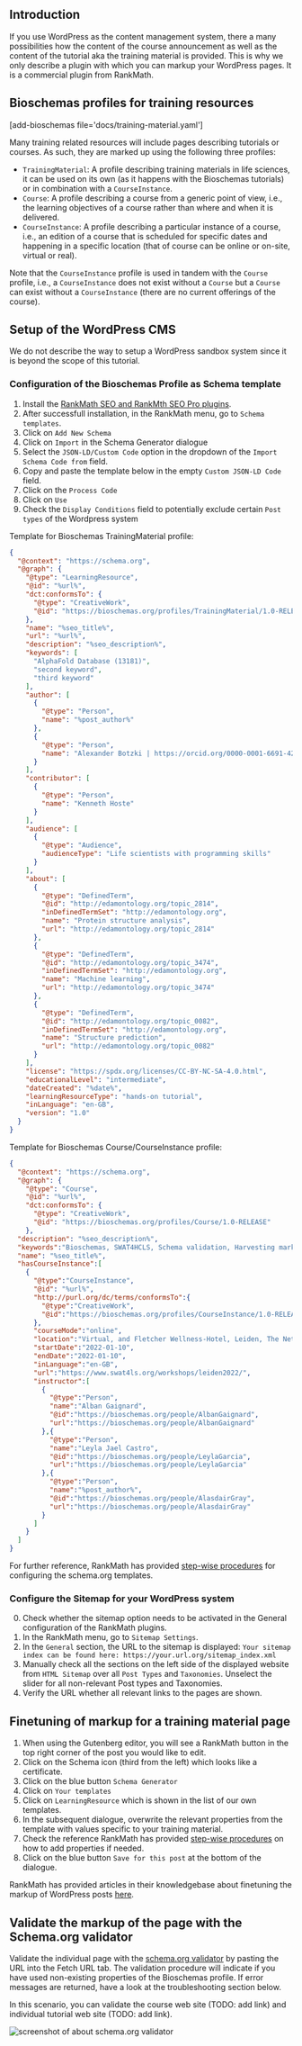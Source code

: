 ## Introduction

If you use WordPress as the content management system, there a many possibilities how the content of the course announcement as well as the content of the tutorial aka the training material is provided. This is why we only describe a plugin with which you can markup your WordPress pages. It is a commercial plugin from RankMath.

## Bioschemas profiles for training resources

[add-bioschemas file='docs/training-material.yaml']

Many training related resources will include pages describing tutorials or courses. As such, they are marked up using the following three profiles:

- `TrainingMaterial`: A profile describing training materials in life sciences, it can be used on its own (as it happens with the Bioschemas tutorials) or in combination with a `CourseInstance`.
- `Course`: A profile describing a course from a generic point of view, i.e., the learning objectives of a course rather than where and when it is delivered.
- `CourseInstance`: A profile describing a particular instance of a course, i.e., an edition of a course that is scheduled for specific dates and happening in a specific location (that of course can be online or on-site, virtual or real).

Note that the `CourseInstance` profile is used in tandem with the `Course` profile, i.e., a `CourseInstance` does not exist without a `Course` but a `Course` can exist without a `CourseInstance` (there are no current offerings of the course).

## Setup of the WordPress CMS

We do not describe the way to setup a WordPress sandbox system since it is beyond the scope of this tutorial.

### Configuration of the Bioschemas Profile as Schema template

1. Install the [RankMath SEO and RankMth SEO Pro plugins](https://rankmath.com/).
2. After successfull installation, in the RankMath menu, go to `Schema templates`.
3. Click on `Add New Schema`
4. Click on `Import` in the Schema Generator dialogue
5. Select the `JSON-LD/Custom Code` option in the dropdown of the `Import Schema Code from` field.
6. Copy and paste the template below in the empty `Custom JSON-LD Code` field.
7. Click on the `Process Code`
8. Click on `Use`
9. Check the `Display Conditions` field to potentially exclude certain `Post types` of the Wordpress system

Template for Bioschemas TrainingMaterial profile:

```json
{
  "@context": "https://schema.org",
  "@graph": {
    "@type": "LearningResource",
    "@id": "%url%",
    "dct:conformsTo": {
      "@type": "CreativeWork",
      "@id": "https://bioschemas.org/profiles/TrainingMaterial/1.0-RELEASE"
    },
    "name": "%seo_title%",
    "url": "%url%",
    "description": "%seo_description%",
    "keywords": [
      "AlphaFold Database (13181)",
      "second keyword",
      "third keyword"
    ],
    "author": [
      {
        "@type": "Person",
        "name": "%post_author%"
      },
      {
        "@type": "Person",
        "name": "Alexander Botzki | https://orcid.org/0000-0001-6691-4233"
      }
    ],
    "contributor": [
      {
        "@type": "Person",
        "name": "Kenneth Hoste"
      }
    ],
    "audience": [
      {
        "@type": "Audience",
        "audienceType": "Life scientists with programming skills"
      }
    ],
    "about": [
      {
        "@type": "DefinedTerm",
        "@id": "http://edamontology.org/topic_2814",
        "inDefinedTermSet": "http://edamontology.org",
        "name": "Protein structure analysis",
        "url": "http://edamontology.org/topic_2814"
      },
      {
        "@type": "DefinedTerm",
        "@id": "http://edamontology.org/topic_3474",
        "inDefinedTermSet": "http://edamontology.org",
        "name": "Machine learning",
        "url": "http://edamontology.org/topic_3474"
      },
      {
        "@type": "DefinedTerm",
        "@id": "http://edamontology.org/topic_0082",
        "inDefinedTermSet": "http://edamontology.org",
        "name": "Structure prediction",
        "url": "http://edamontology.org/topic_0082"
      }
    ],
    "license": "https://spdx.org/licenses/CC-BY-NC-SA-4.0.html",
    "educationalLevel": "intermediate",
    "dateCreated": "%date%",
    "learningResourceType": "hands-on tutorial",
    "inLanguage": "en-GB",
    "version": "1.0"
  }
}
```

Template for Bioschemas Course/CourseInstance profile:

```json
{
  "@context": "https://schema.org",
  "@graph": {
    "@type": "Course",
    "@id": "%url%",
    "dct:conformsTo": {
      "@type": "CreativeWork",
      "@id": "https://bioschemas.org/profiles/Course/1.0-RELEASE"
    },
  "description": "%seo_description%",
  "keywords":"Bioschemas, SWAT4HCLS, Schema validation, Harvesting markup, Deploying markup",
  "name": "%seo_title%",
  "hasCourseInstance":[
    {
      "@type":"CourseInstance",
      "@id": "%url%",
      "http://purl.org/dc/terms/conformsTo":{
        "@type":"CreativeWork",
        "@id":"https://bioschemas.org/profiles/CourseInstance/1.0-RELEASE"
      },
      "courseMode":"online",
      "location":"Virtual, and Fletcher Wellness-Hotel, Leiden, The Netherlands",
      "startDate":"2022-01-10",
      "endDate":"2022-01-10",
      "inLanguage":"en-GB",
      "url":"https://www.swat4ls.org/workshops/leiden2022/",
      "instructor":[
        {
          "@type":"Person",
          "name":"Alban Gaignard",
          "@id":"https://bioschemas.org/people/AlbanGaignard",
          "url":"https://bioschemas.org/people/AlbanGaignard"
        },{
          "@type":"Person",
          "name":"Leyla Jael Castro",
          "@id":"https://bioschemas.org/people/LeylaGarcia",
          "url":"https://bioschemas.org/people/LeylaGarcia"
        },{
          "@type":"Person",
          "name":"%post_author%",
          "@id":"https://bioschemas.org/people/AlasdairGray",
          "url":"https://bioschemas.org/people/AlasdairGray"
        }
      ]
    }
  ]
}
```
For further reference, RankMath has provided [step-wise procedures](https://rankmath.com/kb/schema-generator/) for configuring the schema.org templates.

### Configure the Sitemap for your WordPress system

0. Check whether the sitemap option needs to be activated in the General configuration of the RankMath plugins.
1. In the RankMath menu, go to `Sitemap Settings`.
2. In the `General` section, the URL to the sitemap is displayed: `Your sitemap index can be found here: https://your.url.org/sitemap_index.xml`
3. Manually check all the sections on the left side of the displayed website from `HTML Sitemap` over all `Post Types` and `Taxonomies`. Unselect the slider for all non-relevant Post types and Taxonomies.
4. Verify the URL whether all relevant links to the pages are shown.

## Finetuning of markup for a training material page

1. When using the Gutenberg editor, you will see a RankMath button in the top right corner of the post you would like to edit.
2. Click on the Schema icon (third from the left) which looks like a certificate.
3. Click on the blue button `Schema Generator`
4. Click on `Your templates`
5. Click on `LearningResource` which is shown in the list of our own templates.
6. In the subsequent dialogue, overwrite the relevant properties from the template with values specific to your training material.
7. Check the reference RankMath has provided [step-wise procedures](https://rankmath.com/kb/schema-generator/) on how to add properties if needed.
8. Click on the blue button `Save for this post` at the bottom of the dialogue. 

RankMath has provided articles in their knowledgebase about finetuning the markup of WordPress posts [here](https://rankmath.com/kb/rich-snippets/).

## Validate the markup of the page with the Schema.org validator

Validate the individual page with the [schema.org validator](https://validator.schema.org/) by pasting the URL into the Fetch URL tab. The validation procedure will indicate if you have used non-existing properties of the Bioschemas profile. If error messages are returned, have a look at the troubleshooting section below.

In this scenario, you can validate the course web site (TODO: add link) and individual tutorial web site (TODO: add link). 

![screenshot of about schema.org validator](https://raw.githubusercontent.com/elixir-europe-training/ELIXIR-TrP-TeSS/refs/heads/main/docs/assets/images/b369eIQ.png)

